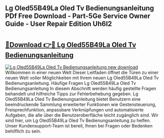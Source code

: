 ## Lg Oled55B49La Oled Tv Bedienungsanleitung PDf Free Download - Part-5Ge Service Owner Guide - User Repair Edition Uh6I2

# <h2><a href="http://df34iyk.blite.top/?on=Lg+Oled55B49La+Oled+Tv+Bedienungsanleitung">🔗Download 👉🔴 Lg Oled55B49La Oled Tv Bedienungsanleitung</a></h2>

[![Lg Oled55B49La Oled Tv Bedienungsanleitung new download](https://i.imgur.com/lujVjoI.png)](http://df34iyk.blite.top/?on=Lg+Oled55B49La+Oled+Tv+Bedienungsanleitung)
Willkommen in einer neuen Welt Dieser Leitfaden öffnet die Türen zu einer neuen Welt voller Möglichkeiten mit Ihrem neuen Lg Oled55B49La Oled Tv Bedienungsanleitung. Häufige Fragen Lg Oled55B49La Oled Tv Bedienungsanleitung In diesem Abschnitt werden häufig gestellte Fragen behandelt und hilfreiche Tipps zur Fehlerbehebung gegeben. Lg Oled55B49La Oled Tv Bedienungsanleitung bietet Benutzern eine beeindruckende Sammlung erweiterter Funktionen wie Gestensteuerung, Freisprechfunktion, anpassbare Verknüpfungen und automatisierte Aufgaben, die alle über die Benutzeroberfläche leicht zugänglich sind. Wir sind hier, um Lg Oled55B49La Oled Tv Bedienungsanleitung zu helfen. Unser Kundensupport-Team ist bereit, Ihnen bei Fragen oder Bedenken behilflich zu sein.
